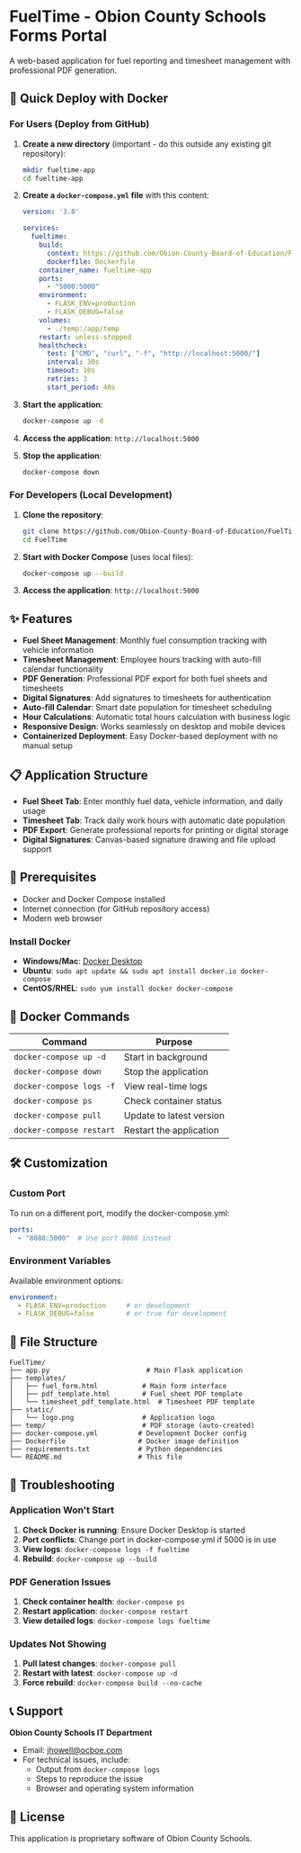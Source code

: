 # FuelTime - Obion County Schools Forms Portal

A web-based application for fuel reporting and timesheet management with professional PDF generation.

## 🚀 Quick Deploy with Docker

### For Users (Deploy from GitHub)

1. **Create a new directory** (important - do this outside any existing git repository):
   ```bash
   mkdir fueltime-app
   cd fueltime-app
   ```

2. **Create a `docker-compose.yml` file** with this content:
   ```yaml
   version: '3.8'

   services:
     fueltime:
       build:
         context: https://github.com/Obion-County-Board-of-Education/FuelTime.git
         dockerfile: Dockerfile
       container_name: fueltime-app
       ports:
         - "5000:5000"
       environment:
         - FLASK_ENV=production
         - FLASK_DEBUG=false
       volumes:
         - ./temp:/app/temp
       restart: unless-stopped
       healthcheck:
         test: ["CMD", "curl", "-f", "http://localhost:5000/"]
         interval: 30s
         timeout: 10s
         retries: 3
         start_period: 40s
   ```

3. **Start the application**:
   ```bash
   docker-compose up -d
   ```

4. **Access the application**: `http://localhost:5000`

5. **Stop the application**:
   ```bash
   docker-compose down
   ```

### For Developers (Local Development)

1. **Clone the repository**:
   ```bash
   git clone https://github.com/Obion-County-Board-of-Education/FuelTime.git
   cd FuelTime
   ```

2. **Start with Docker Compose** (uses local files):
   ```bash
   docker-compose up --build
   ```

3. **Access the application**: `http://localhost:5000`

## ✨ Features

- **Fuel Sheet Management**: Monthly fuel consumption tracking with vehicle information
- **Timesheet Management**: Employee hours tracking with auto-fill calendar functionality
- **PDF Generation**: Professional PDF export for both fuel sheets and timesheets
- **Digital Signatures**: Add signatures to timesheets for authentication
- **Auto-fill Calendar**: Smart date population for timesheet scheduling
- **Hour Calculations**: Automatic total hours calculation with business logic
- **Responsive Design**: Works seamlessly on desktop and mobile devices
- **Containerized Deployment**: Easy Docker-based deployment with no manual setup

## 📋 Application Structure

- **Fuel Sheet Tab**: Enter monthly fuel data, vehicle information, and daily usage
- **Timesheet Tab**: Track daily work hours with automatic date population
- **PDF Export**: Generate professional reports for printing or digital storage
- **Digital Signatures**: Canvas-based signature drawing and file upload support

## 🔧 Prerequisites

- Docker and Docker Compose installed
- Internet connection (for GitHub repository access)
- Modern web browser

### Install Docker
- **Windows/Mac**: [Docker Desktop](https://docs.docker.com/get-docker/)
- **Ubuntu**: `sudo apt update && sudo apt install docker.io docker-compose`
- **CentOS/RHEL**: `sudo yum install docker docker-compose`

## 🐳 Docker Commands

| Command | Purpose |
|---------|---------|
| `docker-compose up -d` | Start in background |
| `docker-compose down` | Stop the application |
| `docker-compose logs -f` | View real-time logs |
| `docker-compose ps` | Check container status |
| `docker-compose pull` | Update to latest version |
| `docker-compose restart` | Restart the application |

## 🛠️ Customization

### Custom Port
To run on a different port, modify the docker-compose.yml:
```yaml
ports:
  - "8080:5000"  # Use port 8080 instead
```

### Environment Variables
Available environment options:
```yaml
environment:
  - FLASK_ENV=production     # or development
  - FLASK_DEBUG=false        # or true for development
```

## 📁 File Structure

```
FuelTime/
├── app.py                        # Main Flask application
├── templates/
│   ├── fuel_form.html           # Main form interface
│   ├── pdf_template.html        # Fuel sheet PDF template
│   └── timesheet_pdf_template.html  # Timesheet PDF template
├── static/
│   └── logo.png                 # Application logo
├── temp/                        # PDF storage (auto-created)
├── docker-compose.yml          # Development Docker config
├── Dockerfile                  # Docker image definition
├── requirements.txt            # Python dependencies
└── README.md                   # This file
```

## 🚨 Troubleshooting

### Application Won't Start
1. **Check Docker is running**: Ensure Docker Desktop is started
2. **Port conflicts**: Change port in docker-compose.yml if 5000 is in use
3. **View logs**: `docker-compose logs -f fueltime`
4. **Rebuild**: `docker-compose up --build`

### PDF Generation Issues
1. **Check container health**: `docker-compose ps`
2. **Restart application**: `docker-compose restart`
3. **View detailed logs**: `docker-compose logs fueltime`

### Updates Not Showing
1. **Pull latest changes**: `docker-compose pull`
2. **Restart with latest**: `docker-compose up -d`
3. **Force rebuild**: `docker-compose build --no-cache`

## 📞 Support

**Obion County Schools IT Department**
- Email: jhowell@ocboe.com
- For technical issues, include:
  - Output from `docker-compose logs`
  - Steps to reproduce the issue
  - Browser and operating system information

## 📜 License

This application is proprietary software of Obion County Schools.
